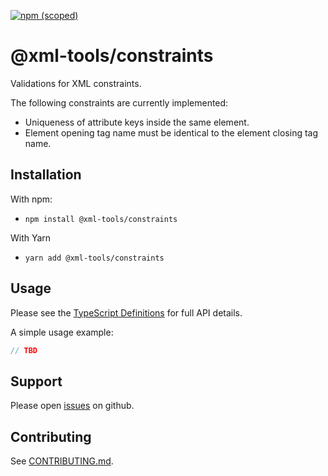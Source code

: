 [![npm (scoped)](https://img.shields.io/npm/v/@xml-tools/constraints.svg)](https://www.npmjs.com/package/@xml-tools/constraints)

# @xml-tools/constraints

Validations for XML constraints.

The following constraints are currently implemented:

- Uniqueness of attribute keys inside the same element.
- Element opening tag name must be identical to the element closing tag name.

## Installation

With npm:

- `npm install @xml-tools/constraints`

With Yarn

- `yarn add @xml-tools/constraints`

## Usage

Please see the [TypeScript Definitions](./api.d.ts) for full API details.

A simple usage example:

```javascript
// TBD
```

## Support

Please open [issues](https://github.com/SAP/xml-tols/issues) on github.

## Contributing

See [CONTRIBUTING.md](./CONTRIBUTING.md).
